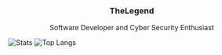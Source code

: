 <h3 align="center">TheLegend</h3>

<p align="center">
  Software Developer and Cyber Security Enthusiast
</p>


![Stats](https://github-readme-stats.vercel.app/api?username=DSKTheLegend&show_icons=true&&hide_border=true&count_private=true)
![Top Langs](https://github-readme-stats.vercel.app/api/top-langs/?username=DSKTheLegend&layout=compact&&hide_border=true&count_private=true&langs_count=10)
